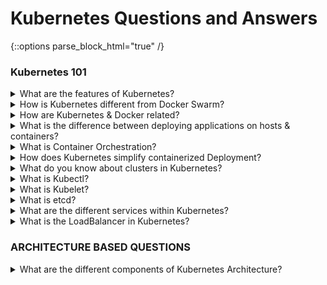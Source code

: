 # Kubernetes Questions and Answers

{::options parse_block_html="true" /}

### <a name="Kubernetes-101">Kubernetes 101</a>

<details>
<summary markdown="span">What are the features of Kubernetes?</summary>

</details>

<details>
<summary markdown="span">How is Kubernetes different from Docker Swarm?</summary>

Docker Swarm is Docker’s native, open-source container orchestration platform that is used to cluster and schedule Docker containers. Swarm differs from Kubernetes in the following ways:
- Docker Swarm is more convenient to set up but doesn’t have a robust cluster, while Kubernetes is more complicated to set up but the benefit of having the assurance of a robust cluster
- Docker Swarm can’t do auto-scaling (as can Kubernetes); however, Docker scaling is five times faster than Kubernetes
- Docker Swarm doesn’t have a GUI; Kubernetes has a GUI in the form of a dashboard Docker Swarm does automatic load balancing of traffic between containers in a cluster, while Kubernetes requires manual intervention for load balancing such traffic
- Docker requires third-party tools like ELK stack for logging and monitoring, while Kubernetes has integrated tools for the same
Docker Swarm can share storage volumes with any container easily, while Kubernetes can only share storage volumes with containers in the same pod
- Docker can deploy rolling updates but can’t deploy automatic rollbacks; Kubernetes
can deploy rolling updates as well as automatic rollbacks

</details>

<details>
<summary markdown="span">How are Kubernetes & Docker related?</summary>

- Docker is an open-source platform used to handle software development.
- Its main benefit is that it packages the settings and dependencies that the software/application needs to run into a container, which allows for portability and several other advantages. Kubernetes allows for the manual linking and orchestration of several containers, running on multiple hosts that have been created using Docker.

</details>

<details>
<summary markdown="span">What is the difference between deploying applications on hosts & containers?</summary>

<p align="center">
  <img src="assets/hosts-containers.png" alt="Docker Architecture" width="800px" />
</p>

- Refer to the above diagram. The left side architecture represents deploying applications on hosts. So, this kind of architecture will have an operating system and then the operating system will have a kernel which will have various libraries installed on the operating system needed for the application. So, in this kind of framework you can have n number of applications and all the applications will share the libraries present in that operating system whereas while deploying applications in containers the architecture is a little different.
- This kind of architecture will have a kernel and that is the only thing that’s going to be the only thing common between all the applications. So, if there’s a particular application which needs Java then that particular application we’ll get access to Java and if there’s another application which needs Python then only that particular application will have access to Python.
- The individual blocks that you can see on the right side of the diagram are basically containerized and these are isolated from other applications. So, the applications have the necessary libraries and binaries isolated from the rest of the system, and cannot be encroached by any other application.

</details>

<details>
<summary markdown="span">What is Container Orchestration?</summary>

Consider a scenario where you have 5-6 microservices for an application.
Now, these microservices are put in individual containers, but won’t be able to communicate without container orchestration. So, as orchestration means the amalgamation of all instruments playing together in harmony in music, similarly container orchestration means all the services in individual containers working together to fulfill the needs of a single server.

</details>

<details>
<summary markdown="span">How does Kubernetes simplify containerized Deployment?</summary>

As a typical application would have a cluster of containers running across multiple hosts, all these containers would need to talk to each other. So, to do this you need something big that would load balance, scale & monitor the containers. Since Kubernetes is cloud-agnostic and can run on any public/private providers it must be your choice simplify containerized deployment.

</details>

<details>
<summary markdown="span">What do you know about clusters in Kubernetes?</summary>

The fundamental behind Kubernetes is that we can enforce the desired state management, by which I mean that we can feed the cluster services of a specific configuration, and it will be up to the cluster services to go out and run that configuration in the infrastructure.

<p align="center">
  <img src="assets/k8s-cluster.png" alt="Docker Architecture" width="800px" />
</p>

So, as you can see in the above diagram, the deployment file will have all the configurations required to be fed into the cluster services. Now, the deployment file will be fed to the API and then it will be up to the cluster services to figure out how to schedule these pods in the environment and make sure that the right number of pods are running.
So, the API which sits in front of services, the worker nodes & the Kubelet process that the nodes run, all together make up the Kubernetes Cluster.

</details>

<details>
<summary markdown="span">What is Kubectl?</summary>

Kubectl is the platform using which you can pass commands to the cluster.
So, it basically provides the CLI to run commands against the Kubernetes cluster with various ways to create and manage the Kubernetes
component.

</details>

<details>
<summary markdown="span">What is Kubelet?</summary>

Consider a scenario where you have 5-6 microservices for an application.
Now, these microservices are put in individual containers, but won’t be able to communicate without container orchestration. So, as orchestration means the amalgamation of all instruments playing together in harmony in music, similarly container orchestration means all the services in individual containers working together to fulfill the needs of a single server.

</details>

<details>
<summary markdown="span">What is etcd?</summary>

Etcd is written in Go programming language and is a distributed key-value store used for coordinating between distributed work. So, Etcd stores the configuration data of the Kubernetes cluster, representing the state of the cluster at any given point in time.

</details>

<details>
<summary markdown="span">What are the different services within Kubernetes?</summary>

The following are the different types of services used:

<p align="center">
  <img src="assets/k8s-services.png" alt="Docker Architecture" width="800px" />
</p>

</details>

<details>
<summary markdown="span">What is the LoadBalancer in Kubernetes?</summary>

A load balancer is one of the most common and standard ways of exposing service. There are two types of load balancer used based on the working environment i.e. either the Internal Load Balancer or the External Load Balancer. The Internal Load Balancer automatically balances load and allocates the pods with the required configuration whereas the External Load Balancer directs the traffic from the external load to the backend pods.

<p align="center">
  <img src="assets/k8s-services.png" alt="Docker Architecture" width="800px" />
</p>

</details>

### <a name="ARCHITECTURE BASED QUESTIONS">ARCHITECTURE BASED QUESTIONS</a>

<details>
<summary markdown="span">What are the different components of Kubernetes Architecture?</summary>

The Kubernetes Architecture has mainly 2 components – the master node and the worker node. As you can see in the below diagram, the master and the worker nodes have many inbuilt components within them. The master node has the kube-controller-manager, kube-apiserver,
kube-scheduler, etcd. Whereas the worker node has kubelet and kube-proxy running on each node

<p align="center">
  <img src="assets/k8s-arch.png" alt="Docker Architecture" width="800px" />
</p>

<p align="center">
  <img src="assets/kubernetes-architecture.png" alt="Docker Architecture" width="800px" />
</p>

</details>
